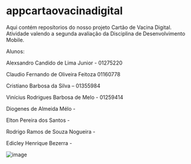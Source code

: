 # appcartaovacinadigital
Aqui contém reposítorios do nosso projeto Cartão de Vacina Digital.
Atividade valendo a segunda avaliação da Disciplina de Desenvolvimento Mobile.

Alunos:

Alexsandro Candido de Lima Junior - 01275220​

Claudio Fernando de Oliveira Feitoza 01160778​

Cristiano Barbosa da Silva – 01355984​

Vinícius Rodrigues Barbosa de Melo - 01259414​

Diogenes de Almeida Mélo -

Elton Pereira dos Santos -

Rodrigo Ramos de Souza Nogueira -

Edicley Henrique Bezerra -


![image](https://user-images.githubusercontent.com/38014471/120398936-7c2b3980-c311-11eb-83ba-4b55283fb2c7.png)
